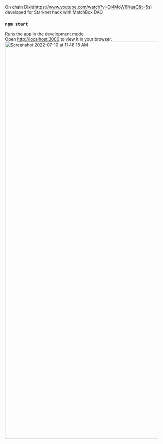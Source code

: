
On chain Dixit(https://www.youtube.com/watch?v=Qi4MoW6NuaQ&t=5s) developed for Starknet hack with MatchBox DAO
### `npm start`

Runs the app in the development mode.\
Open [http://localhost:3000](http://localhost:3000) to view it in your browser.
<img width="1311" alt="Screenshot 2022-07-10 at 11 48 18 AM" src="https://user-images.githubusercontent.com/7895856/178133771-6529b178-db21-4919-b0c9-113179438fb6.png">
